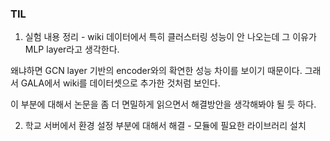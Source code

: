 ### TIL
1. 실험 내용 정리 - wiki 데이터에서 특히 클러스터링 성능이 안 나오는데 그 이유가 MLP layer라고 생각한다. 

왜냐하면 GCN layer 기반의 encoder와의 확연한 성능 차이를 보이기 때문이다. 그래서 GALA에서 wiki를 데이터셋으로 추가한 것처럼 보인다.

이 부분에 대해서 논문을 좀 더 면밀하게 읽으면서 해결방안을 생각해봐야 될 듯 하다.

2. 학교 서버에서 환경 설정 부분에 대해서 해결 - 모듈에 필요한 라이브러리 설치

